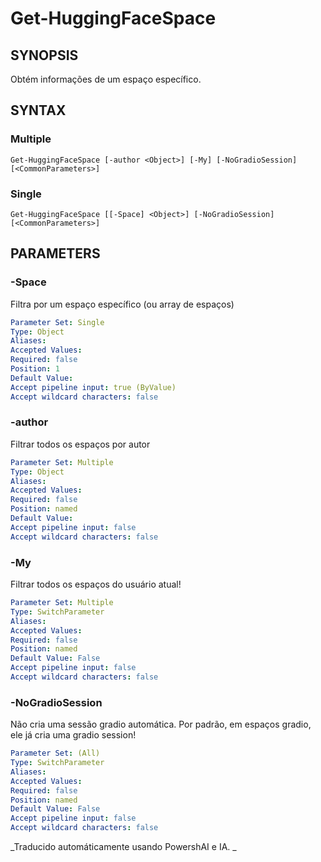 ﻿---
external help file: powershai-help.xml
schema: 2.0.0
powershai: true
---

# Get-HuggingFaceSpace

## SYNOPSIS <!--!= @#Synop !-->
Obtém informações de um espaço específico.

## SYNTAX <!--!= @#Syntax !-->

### Multiple
```
Get-HuggingFaceSpace [-author <Object>] [-My] [-NoGradioSession] [<CommonParameters>]
```

### Single
```
Get-HuggingFaceSpace [[-Space] <Object>] [-NoGradioSession] [<CommonParameters>]
```

## PARAMETERS <!--!= @#Params !-->

### -Space
Filtra por um espaço específico (ou array de espaços)

```yml
Parameter Set: Single
Type: Object
Aliases: 
Accepted Values: 
Required: false
Position: 1
Default Value: 
Accept pipeline input: true (ByValue)
Accept wildcard characters: false
```

### -author
Filtrar todos os espaços por autor

```yml
Parameter Set: Multiple
Type: Object
Aliases: 
Accepted Values: 
Required: false
Position: named
Default Value: 
Accept pipeline input: false
Accept wildcard characters: false
```

### -My
Filtrar todos os espaços do usuário atual!

```yml
Parameter Set: Multiple
Type: SwitchParameter
Aliases: 
Accepted Values: 
Required: false
Position: named
Default Value: False
Accept pipeline input: false
Accept wildcard characters: false
```

### -NoGradioSession
Não cria uma sessão gradio automática.
Por padrão, em espaços gradio, ele já cria uma gradio session!

```yml
Parameter Set: (All)
Type: SwitchParameter
Aliases: 
Accepted Values: 
Required: false
Position: named
Default Value: False
Accept pipeline input: false
Accept wildcard characters: false
```




<!--PowershaiAiDocBlockStart-->
_Traducido automáticamente usando PowershAI e IA. 
_
<!--PowershaiAiDocBlockEnd-->
